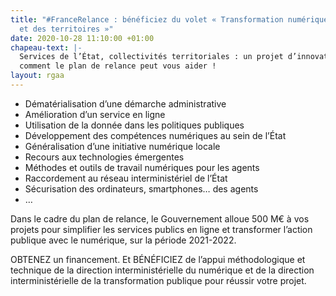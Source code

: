 ```yaml
---
title: "#FranceRelance : bénéficiez du volet « Transformation numérique de l’État
  et des territoires »"
date: 2020-10-28 11:10:00 +01:00
chapeau-text: |-
  Services de l’État, collectivités territoriales : un projet d’innovation ou de transformation numériques ? Découvrez
  comment le plan de relance peut vous aider !
layout: rgaa
---
```


* Dématérialisation d’une démarche administrative
* Amélioration d’un service en ligne
* Utilisation de la donnée dans les politiques publiques
* Développement des compétences numériques au sein de l’État
* Généralisation d’une initiative numérique locale
* Recours aux technologies émergentes
* Méthodes et outils de travail numériques pour les agents
* Raccordement au réseau interministériel de l’État
* Sécurisation des ordinateurs, smartphones… des agents
* …

Dans le cadre du plan de relance, le Gouvernement alloue 500 M€
à vos projets pour simplifier les services publics en ligne et transformer l’action publique avec le numérique, sur la période 2021-2022.

OBTENEZ un financement.
Et BÉNÉFICIEZ de l’appui méthodologique et technique
de la direction interministérielle du numérique
et de la direction interministérielle de la transformation publique
pour réussir votre projet.
